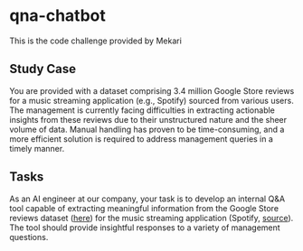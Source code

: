 # qna-chatbot
This is the code challenge provided by Mekari

## Study Case
You are provided with a dataset comprising 3.4 million Google Store reviews for a music streaming application (e.g., Spotify) sourced from various users. The management is currently facing difficulties in extracting actionable insights from these reviews due to their unstructured nature and the sheer volume of data. Manual handling has proven to be time-consuming, and a more efficient solution is required to address management queries in a timely manner.

## Tasks
As an AI engineer at our company, your task is to develop an internal Q&A tool capable of extracting meaningful information from the Google Store reviews dataset ([here](https://drive.google.com/file/d/1_xaRB6d2K_9-1dUmdU0GjtaqPO7uQnTM/view)) for the music streaming application (Spotify, [source](https://www.kaggle.com/datasets/bwandowando/3-4-million-spotify-google-store-reviews/)). The tool should provide insightful responses to a variety of management questions.

